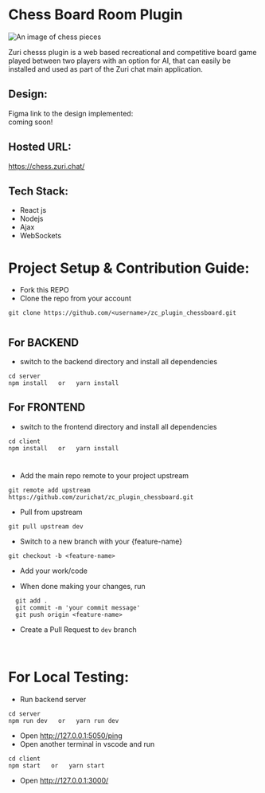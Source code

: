 # Chess Board Room Plugin

<img src="https://raw.githubusercontent.com/eni4sure/zc_plugin_chessboard/2e0f029fb0c05eaea0206f46b17ce4722adca9df/images/chesspieces.jpg" alt="An image of chess pieces"/>

Zuri chesss plugin is a web based recreational and competitive board game played between two players with an option for AI, that can easily be installed and used as part of the Zuri chat main application.

## Design:

Figma link to the design implemented:
<br>
coming soon!

## Hosted URL:

https://chess.zuri.chat/

## Tech Stack:

- React js
- Nodejs
- Ajax
- WebSockets

# Project Setup & Contribution Guide:

- Fork this REPO
- Clone the repo from your account

```
git clone https://github.com/<username>/zc_plugin_chessboard.git
```

#

## For BACKEND

- switch to the backend directory and install all dependencies

```
cd server
npm install   or   yarn install
```

## For FRONTEND

- switch to the frontend directory and install all dependencies

```
cd client
npm install   or   yarn install
```

#

- Add the main repo remote to your project upstream

```
git remote add upstream https://github.com/zurichat/zc_plugin_chessboard.git
```

- Pull from upstream

```
git pull upstream dev
```

- Switch to a new branch with your {feature-name}

```
git checkout -b <feature-name>
```

- Add your work/code

- When done making your changes, run

```
  git add .
  git commit -m 'your commit message'
  git push origin <feature-name>
```

- Create a Pull Request to `dev` branch

<br>

# For Local Testing:

- Run backend server

```
cd server
npm run dev   or   yarn run dev
```

- Open http://127.0.0.1:5050/ping
- Open another terminal in vscode and run

```
cd client
npm start   or   yarn start
```

- Open http://127.0.0.1:3000/



